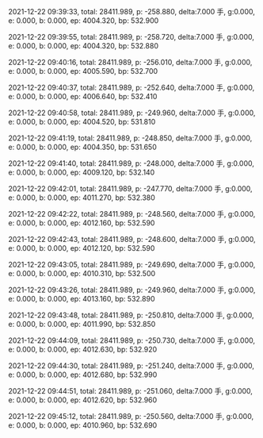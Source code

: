 2021-12-22 09:39:33, total: 28411.989, p: -258.880, delta:7.000 手, g:0.000, e: 0.000, b: 0.000, ep: 4004.320, bp: 532.900

2021-12-22 09:39:55, total: 28411.989, p: -258.720, delta:7.000 手, g:0.000, e: 0.000, b: 0.000, ep: 4004.320, bp: 532.880

2021-12-22 09:40:16, total: 28411.989, p: -256.010, delta:7.000 手, g:0.000, e: 0.000, b: 0.000, ep: 4005.590, bp: 532.700

2021-12-22 09:40:37, total: 28411.989, p: -252.640, delta:7.000 手, g:0.000, e: 0.000, b: 0.000, ep: 4006.640, bp: 532.410

2021-12-22 09:40:58, total: 28411.989, p: -249.960, delta:7.000 手, g:0.000, e: 0.000, b: 0.000, ep: 4004.520, bp: 531.810

2021-12-22 09:41:19, total: 28411.989, p: -248.850, delta:7.000 手, g:0.000, e: 0.000, b: 0.000, ep: 4004.350, bp: 531.650

2021-12-22 09:41:40, total: 28411.989, p: -248.000, delta:7.000 手, g:0.000, e: 0.000, b: 0.000, ep: 4009.120, bp: 532.140

2021-12-22 09:42:01, total: 28411.989, p: -247.770, delta:7.000 手, g:0.000, e: 0.000, b: 0.000, ep: 4011.270, bp: 532.380

2021-12-22 09:42:22, total: 28411.989, p: -248.560, delta:7.000 手, g:0.000, e: 0.000, b: 0.000, ep: 4012.160, bp: 532.590

2021-12-22 09:42:43, total: 28411.989, p: -248.600, delta:7.000 手, g:0.000, e: 0.000, b: 0.000, ep: 4012.120, bp: 532.590

2021-12-22 09:43:05, total: 28411.989, p: -249.690, delta:7.000 手, g:0.000, e: 0.000, b: 0.000, ep: 4010.310, bp: 532.500

2021-12-22 09:43:26, total: 28411.989, p: -249.960, delta:7.000 手, g:0.000, e: 0.000, b: 0.000, ep: 4013.160, bp: 532.890

2021-12-22 09:43:48, total: 28411.989, p: -250.810, delta:7.000 手, g:0.000, e: 0.000, b: 0.000, ep: 4011.990, bp: 532.850

2021-12-22 09:44:09, total: 28411.989, p: -250.730, delta:7.000 手, g:0.000, e: 0.000, b: 0.000, ep: 4012.630, bp: 532.920

2021-12-22 09:44:30, total: 28411.989, p: -251.240, delta:7.000 手, g:0.000, e: 0.000, b: 0.000, ep: 4012.680, bp: 532.990

2021-12-22 09:44:51, total: 28411.989, p: -251.060, delta:7.000 手, g:0.000, e: 0.000, b: 0.000, ep: 4012.620, bp: 532.960

2021-12-22 09:45:12, total: 28411.989, p: -250.560, delta:7.000 手, g:0.000, e: 0.000, b: 0.000, ep: 4010.960, bp: 532.690